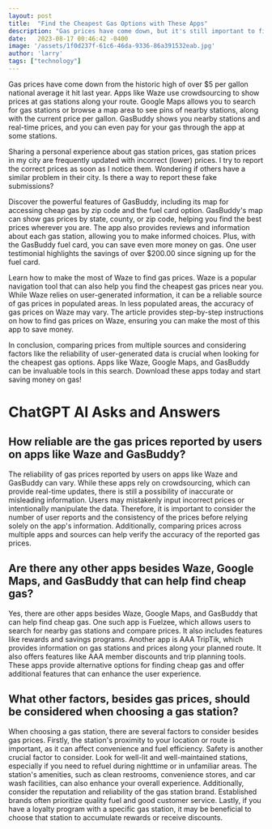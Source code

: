 ```yaml
---
layout: post
title:  "Find the Cheapest Gas Options with These Apps"
description: "Gas prices have come down, but it's still important to find the cheapest gas options. Discover how apps like Waze, Google Maps, and GasBuddy can help you save money and find the best prices."
date:   2023-08-17 00:46:42 -0400
image: '/assets/1f0d237f-61c6-46da-9336-86a391532eab.jpg'
author: 'larry'
tags: ["technology"]
---
```


Gas prices have come down from the historic high of over $5 per gallon national average it hit last year. Apps like Waze use crowdsourcing to show prices at gas stations along your route. Google Maps allows you to search for gas stations or browse a map area to see pins of nearby stations, along with the current price per gallon. GasBuddy shows you nearby stations and real-time prices, and you can even pay for your gas through the app at some stations.

Sharing a personal experience about gas station prices, gas station prices in my city are frequently updated with incorrect (lower) prices. I try to report the correct prices as soon as I notice them. Wondering if others have a similar problem in their city. Is there a way to report these fake submissions?

Discover the powerful features of GasBuddy, including its map for accessing cheap gas by zip code and the fuel card option. GasBuddy's map can show gas prices by state, county, or zip code, helping you find the best prices wherever you are. The app also provides reviews and information about each gas station, allowing you to make informed choices. Plus, with the GasBuddy fuel card, you can save even more money on gas. One user testimonial highlights the savings of over $200.00 since signing up for the fuel card.

Learn how to make the most of Waze to find gas prices. Waze is a popular navigation tool that can also help you find the cheapest gas prices near you. While Waze relies on user-generated information, it can be a reliable source of gas prices in populated areas. In less populated areas, the accuracy of gas prices on Waze may vary. The article provides step-by-step instructions on how to find gas prices on Waze, ensuring you can make the most of this app to save money.

In conclusion, comparing prices from multiple sources and considering factors like the reliability of user-generated data is crucial when looking for the cheapest gas options. Apps like Waze, Google Maps, and GasBuddy can be invaluable tools in this search. Download these apps today and start saving money on gas!


# ChatGPT AI Asks and Answers
## How reliable are the gas prices reported by users on apps like Waze and GasBuddy?
The reliability of gas prices reported by users on apps like Waze and GasBuddy can vary. While these apps rely on crowdsourcing, which can provide real-time updates, there is still a possibility of inaccurate or misleading information. Users may mistakenly input incorrect prices or intentionally manipulate the data. Therefore, it is important to consider the number of user reports and the consistency of the prices before relying solely on the app's information. Additionally, comparing prices across multiple apps and sources can help verify the accuracy of the reported gas prices.

## Are there any other apps besides Waze, Google Maps, and GasBuddy that can help find cheap gas?
Yes, there are other apps besides Waze, Google Maps, and GasBuddy that can help find cheap gas. One such app is Fuelzee, which allows users to search for nearby gas stations and compare prices. It also includes features like rewards and savings programs. Another app is AAA TripTik, which provides information on gas stations and prices along your planned route. It also offers features like AAA member discounts and trip planning tools. These apps provide alternative options for finding cheap gas and offer additional features that can enhance the user experience.

## What other factors, besides gas prices, should be considered when choosing a gas station?
When choosing a gas station, there are several factors to consider besides gas prices. Firstly, the station's proximity to your location or route is important, as it can affect convenience and fuel efficiency. Safety is another crucial factor to consider. Look for well-lit and well-maintained stations, especially if you need to refuel during nighttime or in unfamiliar areas. The station's amenities, such as clean restrooms, convenience stores, and car wash facilities, can also enhance your overall experience. Additionally, consider the reputation and reliability of the gas station brand. Established brands often prioritize quality fuel and good customer service. Lastly, if you have a loyalty program with a specific gas station, it may be beneficial to choose that station to accumulate rewards or receive discounts.

